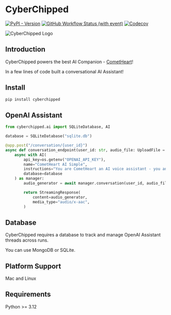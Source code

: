 # CyberChipped

[![PyPI - Version](https://img.shields.io/pypi/v/cyberchipped)](https://pypi.org/project/cyberchipped/)
[![GitHub Workflow Status (with event)](https://img.shields.io/github/actions/workflow/status/bevanhunt/cyberchipped/build.yml)](https://github.com/bevanhunt/cyberchipped/actions)
[![Codecov](https://img.shields.io/codecov/c/github/bevanhunt/cyberchipped)](https://app.codecov.io/gh/bevanhunt/cyberchipped)

![CyberChipped Logo](https://cyberchipped.com/375.png)

## Introduction

CyberChipped powers the best AI Companion - [CometHeart](https://cometheart.com)!

In a few lines of code built a conversational AI Assistant!

## Install

```bash
pip install cyberchipped
```

## OpenAI Assistant
```python
from cyberchipped.ai import SQLiteDatabase, AI

database = SQLiteDatabase("sqlite.db")

@app.post("/conversation/{user_id}")
async def conversation_endpoint(user_id: str, audio_file: UploadFile = File(...)):
    async with AI(
        api_key=os.getenv("OPENAI_API_KEY"),
        name="CometHeart AI Simple",
        instructions="You are CometHeart an AI voice assistant - you answer questions and help with tasks. You keep your responses brief and tailor them for speech.",
        database=database
    ) as manager:
        audio_generator = await manager.conversation(user_id, audio_file)

        return StreamingResponse(
            content=audio_generator,
            media_type="audio/x-aac",
        )
```

## Database
CyberChipped requires a database to track and manage OpenAI Assistant threads across runs.

You can use MongoDB or SQLite.

## Platform Support
Mac and Linux

## Requirements
Python >= 3.12
